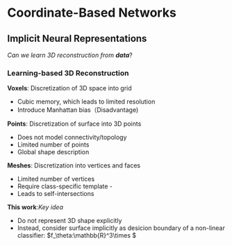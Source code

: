 # Coordinate-Based Networks

## Implicit Neural Representations

*Can we learn 3D reconstruction from **data***?

### Learning-based 3D Reconstruction

**Voxels**: Discretization of 3D space into grid

- Cubic memory, which leads to limited resolution
- Introduce Manhattan bias（Disadvantage)

**Points**: Discretization of surface into 3D points

- Does not model connectivity/topology
- Limited number of points
- Global shape description

**Meshes**: Discretization into vertices and faces

- Limited number of vertices
- Require class-specific template -
- Leads to self-intersections

**This work**:*Key idea*

- Do not represent 3D shape explicitly
- Instead, consider surface implicitly as desicion boundary of a non-linear classifier: $f_\theta:\mathbb{R}^3\times $